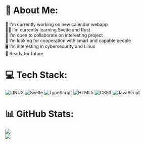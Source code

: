 # 💫 About Me:
📝 I'm currently working on new calendar webapp<br>👨‍🎓 I’m currently learning Svelte and Rust<br>🤝 I’m open to collaborate on interesting project<br>💬 I’m looking for cooperation with smart and capable people<br>🖥 I’m interesting in cybersecurity and Linux<br>🔭 Ready for future


# 💻 Tech Stack:
![LINUX](https://img.shields.io/badge/Linux-FCC624?style=for-the-badge&logo=linux&logoColor=black) ![Svelte](https://img.shields.io/badge/svelte-%23f1413d.svg?style=for-the-badge&logo=svelte&logoColor=white) ![TypeScript](https://img.shields.io/badge/typescript-%23007ACC.svg?style=for-the-badge&logo=typescript&logoColor=white) ![HTML5](https://img.shields.io/badge/html5-%23E34F26.svg?style=for-the-badge&logo=html5&logoColor=white) ![CSS3](https://img.shields.io/badge/css3-%231572B6.svg?style=for-the-badge&logo=css3&logoColor=white) ![JavaScript](https://img.shields.io/badge/javascript-%23323330.svg?style=for-the-badge&logo=javascript&logoColor=%23F7DF1E)
# 📊 GitHub Stats:
![](https://github-readme-stats.vercel.app/api?username=VranaPavel&theme=blue-green&hide_border=false&include_all_commits=false&count_private=false)<br/>
![](https://github-readme-streak-stats.herokuapp.com/?user=VranaPavel&theme=blue-green&hide_border=false)<br/>
<!--![](https://github-readme-stats.vercel.app/api/top-langs/?username=VranaPavel&theme=blue-green&hide_border=false&include_all_commits=false&count_private=false&layout=compact) -->

<!-- Proudly created with GPRM ( https://gprm.itsvg.in ) -->
